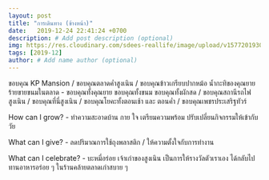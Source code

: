 ```yaml
---
layout: post
title: "การเดินทาง (ข้างหน้า)"
date:   2019-12-24 22:41:24 +0700
description: # Add post description (optional)
img: https://res.cloudinary.com/sdees-reallife/image/upload/v1577201930/line_1577194779792.jpg # Add image post (optional)
tags: [2019-12]
author: # Add name author (optional)
---
```

ขอบคุณ KP Mansion / ขอบคุณตลาดค่ำสูงเนิน / ขอบคุณข้าวเกรียบปากหม้อ น้ำกะทิของคุณยายร้ายขายขนมในตลาด - ขอบคุณทั้งคุณยาย ขอบคุณทั้งขนม ขอบคุณทั้งผักสด / ขอบคุณสถานีรถไฟสูงเนิน / ขอบคุณที่นี่สูงเนิน / ขอบคุณโยคะทั้งตอนเช้า และ ตอนค่ำ / ขอบคุณเพชรประเสริฐทัวร์

<i class="fa fa-child" style="color:plum"></i>

How can I grow? - ทำความสะอาดบ้าน กาย ใจ เตรียมความพร้อม ปรับเปลี่ยนกิจกรรมให้เข้ากับวัย

What can I give? - ลดปริมาณการใช้ถุงพลาสติก / ให้ความตั้งใจกับการทำงาน

What can I celebrate? - บะหมี่อร่อย เจ้าเก่าของสูงเนิน เป็นการให้รางวัลตัวเราเอง ได้กลับไปทานอาหารอร่อย ๆ ในร้านคล้ายตลาดเก่าสบาย ๆ
